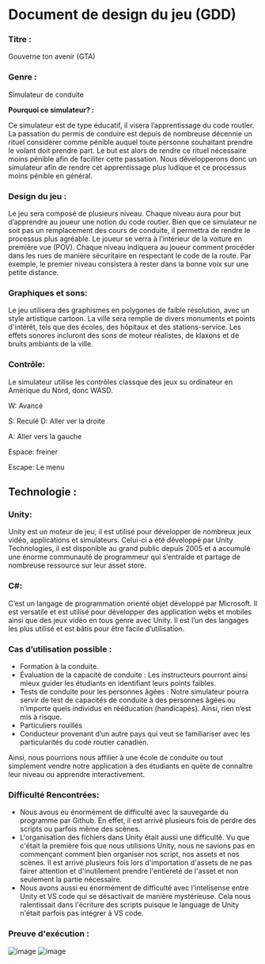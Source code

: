 # **Document de design du jeu (GDD)**

### **Titre :**

Gouverne ton avenir (GTA)

### **Genre :**

Simulateur de conduite

 **Pourquoi ce simulateur? :**

Ce simulateur est de type éducatif, il visera l’apprentissage du code routier. La passation du permis de conduire est depuis de nombreuse décennie un rituel considérer comme pénible auquel toute personne souhaitant prendre le volant doit prendre part. Le but est alors de rendre ce rituel nécessaire moins pénible afin de faciliter cette passation. Nous développerons donc un simulateur afin de rendre cet apprentissage plus ludique et ce processus moins pénible en général.

### **Design du jeu :**

Le jeu sera composé de plusieurs niveau. Chaque niveau aura pour but d’apprendre au joueur une notion du code routier. Bien que ce simulateur ne soit pas un remplacement des cours de conduite, il permettra de rendre le processus plus agréable. Le joueur se verra à l’intérieur de la voiture en première vue (POV). Chaque niveau indiquera au joueur comment procéder dans les rues de manière sécuritaire en respectant le code de la route. Par exemple, le premier niveau consistera à rester dans la bonne voix sur une petite distance.

### **Graphiques et sons:**

Le jeu utilisera des graphismes en polygones de faible résolution, avec un style artistique cartoon. La ville sera remplie de divers monuments et points d'intérêt, tels que des écoles, des hôpitaux et des stations-service. Les effets sonores incluront des sons de moteur réalistes, de klaxons et de bruits ambiants de la ville.

### **Contrôle:**

Le simulateur utilise les contrôles classque des jeux su ordinateur en Amérique du Nord, donc WASD.

W: Avancé

S: Reculé
D: Aller ver la droite

A: Aller vers la gauche

Espace: freiner 

Escape: Le menu




## **Technologie :**

### **Unity:**

Unity est un moteur de jeu, il est utilisé pour développer de nombreux jeux vidéo, applications et simulateurs. Celui-ci a été développé par Unity Technologies, il est disponible au grand public depuis 2005 et a accumulé une énorme communauté de programmeur qui s’entraide et partage de nombreuse ressource sur leur asset store.

### **C#:**

C’est un langage de programmation orienté objet développé par Microsoft. Il est versatile et est utilisé pour développer des application webs et mobiles ainsi que des jeux vidéo en tous genre avec Unity. Il est l’un des langages les plus utilisé et est bâtis pour être facile d’utilisation.

### **Cas d’utilisation possible :**

-	Formation à la conduite.
-	Évaluation de la capacité de conduite : Les instructeurs pourront ainsi mieux guider les étudiants en identifiant leurs points faibles.
-	Tests de conduite pour les personnes âgées : Notre simulateur pourra servir de test de capacités de conduite à des personnes âgées ou n’importe quels individus en rééducation (handicapés). Ainsi, rien n’est mis à risque.
-	Particuliers rouillés
-	Conducteur provenant d’un autre pays qui veut se familiariser avec les particularités du code routier canadien.

Ainsi, nous pourrions nous affilier à une école de conduite ou tout simplement vendre notre application à des étudiants en quête de connaître leur niveau ou apprendre interactivement.

### **Difficulté Rencontrées:**

- Nous avous eu énormément de difficulté avec la sauvegarde du programme par Github. En effet, il est arrivé plusieurs fois de perdre des scripts ou parfois même des scènes.
- L'organisation des fichiers dans Unity était aussi une difficulté. Vu que c'était la première fois que nous utilisions Unity, nous ne savions pas en commençant comment bien organiser nos script, nos assets et nos scènes. Il est arrivé plusieurs fois lors d'importation d'assets de ne pas fairer attention et d'inutilement prendre l'entiereté de l'asset et non seulement la partie nécessaire.
- Nous avons aussi eu énormément de difficulté avec l'intelisense entre Unity et VS code qui se désactivait de manière mystérieuse. Cela nous ralentissait dans l'écriture des scripts puisque le language de Unity n'était parfois pas intégrer à VS code.


### **Preuve d'exécution :**

![image](https://github.com/OGPNAVYSEALS/H23-GTA/assets/123408866/488bee8c-a11b-4c3c-a62b-8ab63cedcc6a)
![image](https://github.com/OGPNAVYSEALS/H23-GTA/assets/123408866/3cd15ea7-ccd0-4f53-9748-66800b73b39a)

